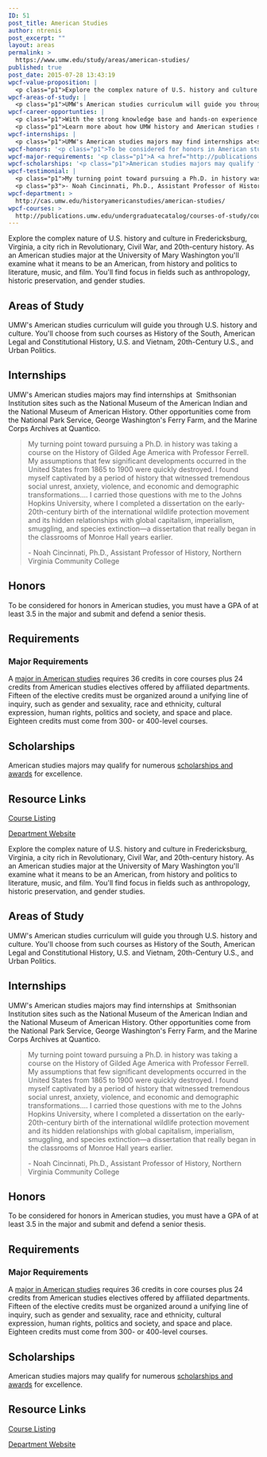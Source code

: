 ```yaml
---
ID: 51
post_title: American Studies
author: ntrenis
post_excerpt: ""
layout: areas
permalink: >
  https://www.umw.edu/study/areas/american-studies/
published: true
post_date: 2015-07-28 13:43:19
wpcf-value-proposition: |
  <p class="p1">Explore the complex nature of U.S. history and culture in Fredericksburg, Virginia, a city rich in Revolutionary, Civil War, and 20th-century history. As an American studies major at the University of Mary Washington you'll examine what it means to be an American, from history and politics to literature, music, and film. You'll find focus in fields such as anthropology, historic preservation, and gender studies.</p>
wpcf-areas-of-study: |
  <p class="p1">UMW's American studies curriculum will guide you through U.S. history and culture. You'll choose from such courses as History of the South, American Legal and Constitutional History, U.S. and Vietnam, 20th-Century U.S., and Urban Politics.</p>
wpcf-career-opportunties: |
  <p class="p1">With the strong knowledge base and hands-on experience you'll gain through UMW's American studies program, you'll be prepared to work in business, education, law, government, library science, media, and many other fields.</p>
  <p class="p1">Learn more about how UMW history and American studies majors have <a href="http://cas.umw.edu/historyamericanstudies/alumni-intros/">put their degrees to work</a><span class="s1">.</span></p>
wpcf-internships: |
  <p class="p1">UMW's American studies majors may find internships at<span class="Apple-converted-space">  </span>Smithsonian Institution sites such as the National Museum of the American Indian and the National Museum of American History. Other opportunities come from the National Park Service, George Washington's Ferry Farm, and the Marine Corps Archives at Quantico.</p>
wpcf-honors: '<p class="p1">To be considered for honors in American studies, you must have a GPA of at least 3.5 in the major and submit and defend a senior thesis.</p>'
wpcf-major-requirements: '<p class="p1">A <a href="http://publications.umw.edu/undergraduatecatalog/courses-of-study/majors/amst/">major in American studies</a> requires 36 credits in core courses plus 24 credits from American studies electives offered by affiliated departments. Fifteen of the elective credits must be organized around a unifying line of inquiry, such as gender and sexuality, race and ethnicity, cultural expression, human rights, politics and society, and space and place. Eighteen credits must come from 300- or 400-level courses.</p>'
wpcf-scholarships: '<p class="p1">American studies majors may qualify for numerous <a href="http://cas.umw.edu/historyamericanstudies/scholarships-and-awards/">scholarships and awards</a> for excellence.</p>'
wpcf-testimonial: |
  <p class="p1">My turning point toward pursuing a Ph.D. in history was taking a course on the History of Gilded Age America with Professor Ferrell. My assumptions that few significant developments occurred in the United States from 1865 to 1900 were quickly destroyed. I found myself captivated by a period of history that witnessed tremendous social unrest, anxiety, violence, and economic and demographic transformations.... I carried those questions with me to the Johns Hopkins University, where I completed a dissertation on the early-20th-century birth of the international wildlife protection movement and its hidden relationships with global capitalism, imperialism, smuggling, and species extinction—a dissertation that really began in the classrooms of Monroe Hall years earlier.</p>
  <p class="p3">- Noah Cincinnati, Ph.D., Assistant Professor of History, Northern Virginia Community College</p>
wpcf-department: >
  http://cas.umw.edu/historyamericanstudies/american-studies/
wpcf-courses: >
  http://publications.umw.edu/undergraduatecatalog/courses-of-study/course-descriptions/amst/
---
```

<!-- End Types Custom Fields -->
<!-- End Types Custom Fields -->
<!-- End Types Custom Fields -->
<!-- Types Custom Fields: -->

<!-- value-proposition -->
<p class="p1">Explore the complex nature of U.S. history and culture in Fredericksburg, Virginia, a city rich in Revolutionary, Civil War, and 20th-century history. As an American studies major at the University of Mary Washington you'll examine what it means to be an American, from history and politics to literature, music, and film. You'll find focus in fields such as anthropology, historic preservation, and gender studies.</p>
<!-- End value-proposition -->

<!-- areas-of-study -->
<h2>Areas of Study</h2><p class="p1">UMW's American studies curriculum will guide you through U.S. history and culture. You'll choose from such courses as History of the South, American Legal and Constitutional History, U.S. and Vietnam, 20th-Century U.S., and Urban Politics.</p>
<!-- End areas-of-study -->

<!-- internships -->
<h2>Internships</h2><p class="p1">UMW's American studies majors may find internships at<span class="Apple-converted-space">  </span>Smithsonian Institution sites such as the National Museum of the American Indian and the National Museum of American History. Other opportunities come from the National Park Service, George Washington's Ferry Farm, and the Marine Corps Archives at Quantico.</p>
<!-- End internships -->

<!-- testimonial -->
<blockquote class="program-testimonial">
  <p class="p1">My turning point toward pursuing a Ph.D. in history was taking a course on the History of Gilded Age America with Professor Ferrell. My assumptions that few significant developments occurred in the United States from 1865 to 1900 were quickly destroyed. I found myself captivated by a period of history that witnessed tremendous social unrest, anxiety, violence, and economic and demographic transformations.... I carried those questions with me to the Johns Hopkins University, where I completed a dissertation on the early-20th-century birth of the international wildlife protection movement and its hidden relationships with global capitalism, imperialism, smuggling, and species extinction—a dissertation that really began in the classrooms of Monroe Hall years earlier.</p>
<p class="p3">- Noah Cincinnati, Ph.D., Assistant Professor of History, Northern Virginia Community College</p>
</blockquote>
<!-- End testimonial -->

<!-- honors -->
<h2>Honors</h2><p class="p1">To be considered for honors in American studies, you must have a GPA of at least 3.5 in the major and submit and defend a senior thesis.</p>
<!-- End honors -->

<!-- requirements -->
<h2>Requirements</h2>
<!-- major-requirements -->
<h3>Major Requirements</h3><p class="p1">A <a href="http://publications.umw.edu/undergraduatecatalog/courses-of-study/majors/amst/">major in American studies</a> requires 36 credits in core courses plus 24 credits from American studies electives offered by affiliated departments. Fifteen of the elective credits must be organized around a unifying line of inquiry, such as gender and sexuality, race and ethnicity, cultural expression, human rights, politics and society, and space and place. Eighteen credits must come from 300- or 400-level courses.</p>
<!-- End major-requirements -->

<!-- End requirements -->

<!-- scholarships -->
<h2>Scholarships</h2><p class="p1">American studies majors may qualify for numerous <a href="http://cas.umw.edu/historyamericanstudies/scholarships-and-awards/">scholarships and awards</a> for excellence.</p>
<!-- End scholarships -->

<!-- resource-links -->
<h2>Resource Links</h2>
<!-- courses -->
<a href="http://publications.umw.edu/undergraduatecatalog/courses-of-study/course-descriptions/amst/" class="button">Course Listing</a>
<!-- End courses -->

<!-- department -->
<a href="http://cas.umw.edu/historyamericanstudies/american-studies/" class="button">Department Website</a>
<!-- End department -->

<!-- End resource-links -->

<!-- End Types Custom Fields -->
<!-- Types Custom Fields: -->

<!-- value-proposition -->
<p class="p1">Explore the complex nature of U.S. history and culture in Fredericksburg, Virginia, a city rich in Revolutionary, Civil War, and 20th-century history. As an American studies major at the University of Mary Washington you'll examine what it means to be an American, from history and politics to literature, music, and film. You'll find focus in fields such as anthropology, historic preservation, and gender studies.</p>
<!-- End value-proposition -->

<!-- areas-of-study -->
<h2>Areas of Study</h2><p class="p1">UMW's American studies curriculum will guide you through U.S. history and culture. You'll choose from such courses as History of the South, American Legal and Constitutional History, U.S. and Vietnam, 20th-Century U.S., and Urban Politics.</p>
<!-- End areas-of-study -->

<!-- internships -->
<h2>Internships</h2><p class="p1">UMW's American studies majors may find internships at<span class="Apple-converted-space">  </span>Smithsonian Institution sites such as the National Museum of the American Indian and the National Museum of American History. Other opportunities come from the National Park Service, George Washington's Ferry Farm, and the Marine Corps Archives at Quantico.</p>
<!-- End internships -->

<!-- testimonial -->
<blockquote class="program-testimonial">
  <p class="p1">My turning point toward pursuing a Ph.D. in history was taking a course on the History of Gilded Age America with Professor Ferrell. My assumptions that few significant developments occurred in the United States from 1865 to 1900 were quickly destroyed. I found myself captivated by a period of history that witnessed tremendous social unrest, anxiety, violence, and economic and demographic transformations.... I carried those questions with me to the Johns Hopkins University, where I completed a dissertation on the early-20th-century birth of the international wildlife protection movement and its hidden relationships with global capitalism, imperialism, smuggling, and species extinction—a dissertation that really began in the classrooms of Monroe Hall years earlier.</p>
<p class="p3">- Noah Cincinnati, Ph.D., Assistant Professor of History, Northern Virginia Community College</p>
</blockquote>
<!-- End testimonial -->

<!-- honors -->
<h2>Honors</h2><p class="p1">To be considered for honors in American studies, you must have a GPA of at least 3.5 in the major and submit and defend a senior thesis.</p>
<!-- End honors -->

<!-- requirements -->
<h2>Requirements</h2>
<!-- major-requirements -->
<h3>Major Requirements</h3><p class="p1">A <a href="http://publications.umw.edu/undergraduatecatalog/courses-of-study/majors/amst/">major in American studies</a> requires 36 credits in core courses plus 24 credits from American studies electives offered by affiliated departments. Fifteen of the elective credits must be organized around a unifying line of inquiry, such as gender and sexuality, race and ethnicity, cultural expression, human rights, politics and society, and space and place. Eighteen credits must come from 300- or 400-level courses.</p>
<!-- End major-requirements -->

<!-- End requirements -->

<!-- scholarships -->
<h2>Scholarships</h2><p class="p1">American studies majors may qualify for numerous <a href="http://cas.umw.edu/historyamericanstudies/scholarships-and-awards/">scholarships and awards</a> for excellence.</p>
<!-- End scholarships -->

<!-- resource-links -->
<h2>Resource Links</h2>
<!-- courses -->
<a href="http://publications.umw.edu/undergraduatecatalog/courses-of-study/course-descriptions/amst/" class="button">Course Listing</a>
<!-- End courses -->

<!-- department -->
<a href="http://cas.umw.edu/historyamericanstudies/american-studies/" class="button">Department Website</a>
<!-- End department -->

<!-- End resource-links -->

<!-- End Types Custom Fields -->